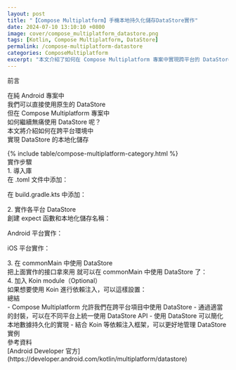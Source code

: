 ```yaml
---
layout: post
title: "【Compose Multiplatform】手機本地持久化儲存DataStore實作"
date: 2024-07-10 13:10:10 +0800
image: cover/compose_multiplatform_datastore.png
tags: [Kotlin, Compose Multiplatform, DataStore]
permalink: /compose-multiplatform-datastore
categories: ComposeMultiplatform
excerpt: "本文介紹了如何在 Compose Multiplatform 專案中實現跨平台的 DataStore 本地化儲存，包括導入庫、實作各平台 DataStore 以及在 commonMain 中使用 DataStore 的方法。"
---
```


<div class="c-border-main-title-2">前言</div>

在純 Android 專案中<br>
我們可以直接使用原生的 DataStore<br>
但在 Compose Multiplatform 專案中<br>
如何繼續無痛使用 DataStore 呢？<br>
本文將介紹如何在跨平台環境中<br>
實現 DataStore 的本地化儲存<br>

<div id="category">
    {% include table/compose-multiplatform-category.html %}
</div>

<div class="c-border-main-title-2">實作步驟</div>
<div class="c-border-content-title-1">1. 導入庫</div>
在 .toml 文件中添加：<br>
<script src="https://gist.github.com/KuanChunChen/64fbb0e57e0aae819f214a001a2ad618.js"></script>

在 build.gradle.kts 中添加：<br>
<script src="https://gist.github.com/KuanChunChen/072a8d5fb78c251d75bff786043e7b4e.js"></script>

<div class="c-border-content-title-1">2. 實作各平台 DataStore</div>
創建 expect 函數和本地化儲存名稱：<br>
<script src="https://gist.github.com/KuanChunChen/8296380fb742aa1610f47e03ddc9c9ad.js"></script>

Android 平台實作：<br>
<script src="https://gist.github.com/KuanChunChen/614b088bdf6023183b0dee650b5649ee.js"></script>

iOS 平台實作：<br>
<script src="https://gist.github.com/KuanChunChen/d0e2b82e2d755d318e328aaa8e0d226d.js"></script>

<div class="c-border-content-title-1">3. 在 commonMain 中使用 DataStore</div>
把上面實作的接口拿來用
就可以在 commonMain 中使用 DataStore 了：<br>
<script src="https://gist.github.com/KuanChunChen/aad753fa1e7571946cee9a1fb768e4ff.js"></script>

<div class="c-border-content-title-1">4. 加入 Koin module（Optional）</div>
如果想要使用 Koin 進行依賴注入，可以這樣設置：<br>
<script src="https://gist.github.com/KuanChunChen/cec17b93139a5431fdf2ca437f71de02.js"></script>

<div class="c-border-main-title-2">總結</div>
- Compose Multiplatform 允許我們在跨平台項目中使用 DataStore
- 通過適當的封裝，可以在不同平台上統一使用 DataStore API
- 使用 DataStore 可以簡化本地數據持久化的實現
- 結合 Koin 等依賴注入框架，可以更好地管理 DataStore 實例

<div class="c-border-main-title-2">參考資料</div>
[Android Developer 官方](https://developer.android.com/kotlin/multiplatform/datastore)